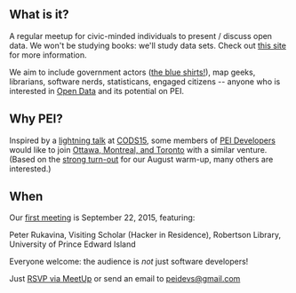## What is it?
A regular meetup for civic-minded individuals to present / discuss open data. We won't be studying books: we'll study data sets. Check out [this site](http://opendatabook.club) for more information.

We aim to include government actors ([the blue shirts!](http://ruk.ca/content/man-blue-shirt)), map geeks, librarians, software nerds, statisticans, engaged citizens -- anyone who is interested in [Open Data](http://thirtyforsixty.blogspot.ca/2015/02/what-is-open-data-part-1.html) and its potential on PEI.

## Why PEI?
Inspired by a [lightning talk](http://kittmcg.github.io/ODO-CODS15/#/) at [CODS15](http://opendatasummit.ca/en/), some members of [PEI Developers](http://peidevs.github.io/) would like to join [Ottawa, Montreal, and Toronto](http://opendatabook.club/#list-of-active-open-data-book-clubs) with a similar venture. (Based on the [strong turn-out](http://www.meetup.com/PEI-Developers/events/223130904/) for our August warm-up, many others are interested.)

## When

Our [first meeting](http://bit.ly/1JOrsr9) is September 22, 2015, featuring:

Peter Rukavina,
Visiting Scholar (Hacker in Residence), 
Robertson Library, University of Prince Edward Island

Everyone welcome: the audience is *not* just software developers!  

Just [RSVP via MeetUp](http://bit.ly/1JOrsr9) or send an email to peidevs@gmail.com

